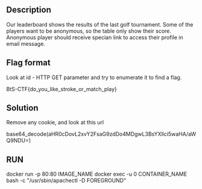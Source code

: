 ## Description

Our leaderboard shows the results of the last golf tournament. Some of the players want to be anonymous, so the table only show their score. Anonymous player should receive specian link to access their profile in email message.



## Flag format
Look at id - HTTP GET parameter and try to enumerate it to find a flag.

BtS-CTF{do_you_like_stroke_or_match_play}


## Solution

Remove any cookie, and look at this url

base64_decode(aHR0cDovL2xvY2FsaG9zdDo4MDgwL3BsYXllci5waHA/aWQ9NDU=)

## RUN

docker run -p 80:80 IMAGE_NAME
docker exec -u 0 CONTAINER_NAME bash -c "/usr/sbin/apachectl -D FOREGROUND"
